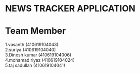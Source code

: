 # NEWS TRACKER APPLICATION
# Team Member
1.vasanth (410619104043)<br>
2.suriya (410619104040)<br>
3.Dinesh kumar (410619104006)<br>
4.mohamad riyaz (410619104024)<br>
5.taj sadullah (410619104041)<br>
